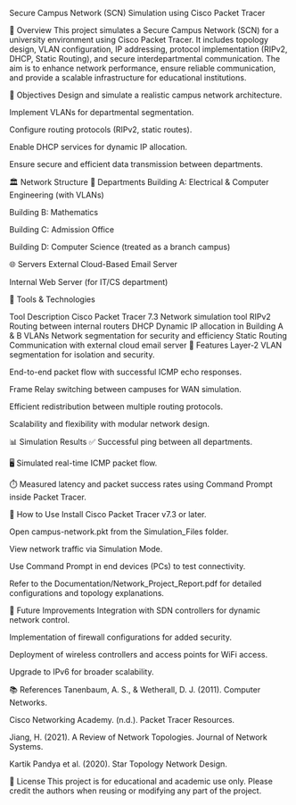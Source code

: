 Secure Campus Network (SCN) Simulation using Cisco Packet Tracer


📘 Overview
This project simulates a Secure Campus Network (SCN) for a university environment using Cisco Packet Tracer. It includes topology design, VLAN configuration, IP addressing, protocol implementation (RIPv2, DHCP, Static Routing), and secure interdepartmental communication. The aim is to enhance network performance, ensure reliable communication, and provide a scalable infrastructure for educational institutions.

🎯 Objectives
Design and simulate a realistic campus network architecture.

Implement VLANs for departmental segmentation.

Configure routing protocols (RIPv2, static routes).

Enable DHCP services for dynamic IP allocation.

Ensure secure and efficient data transmission between departments.

🏛️ Network Structure
🏢 Departments
Building A: Electrical & Computer Engineering (with VLANs)

Building B: Mathematics

Building C: Admission Office

Building D: Computer Science (treated as a branch campus)

🌐 Servers
External Cloud-Based Email Server

Internal Web Server (for IT/CS department)

🧰 Tools & Technologies

Tool	Description
Cisco Packet Tracer 7.3	Network simulation tool
RIPv2	Routing between internal routers
DHCP	Dynamic IP allocation in Building A & B
VLANs	Network segmentation for security and efficiency
Static Routing	Communication with external cloud email server
🔧 Features
Layer-2 VLAN segmentation for isolation and security.

End-to-end packet flow with successful ICMP echo responses.

Frame Relay switching between campuses for WAN simulation.

Efficient redistribution between multiple routing protocols.

Scalability and flexibility with modular network design.

📊 Simulation Results
✅ Successful ping between all departments.

🖥️ Simulated real-time ICMP packet flow.

⏱️ Measured latency and packet success rates using Command Prompt inside Packet Tracer.

🚀 How to Use
Install Cisco Packet Tracer v7.3 or later.

Open campus-network.pkt from the Simulation_Files folder.

View network traffic via Simulation Mode.

Use Command Prompt in end devices (PCs) to test connectivity.

Refer to the Documentation/Network_Project_Report.pdf for detailed configurations and topology explanations.

📌 Future Improvements
Integration with SDN controllers for dynamic network control.

Implementation of firewall configurations for added security.

Deployment of wireless controllers and access points for WiFi access.

Upgrade to IPv6 for broader scalability.

📚 References
Tanenbaum, A. S., & Wetherall, D. J. (2011). Computer Networks.

Cisco Networking Academy. (n.d.). Packet Tracer Resources.

Jiang, H. (2021). A Review of Network Topologies. Journal of Network Systems.

Kartik Pandya et al. (2020). Star Topology Network Design.

📜 License
This project is for educational and academic use only. Please credit the authors when reusing or modifying any part of the project.

